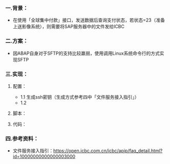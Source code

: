 ### **一.背景**：
- 在使用「全球集中付款」接口，发送数据后查询支付状态，若状态=23（准备上送影像系统），则需要将SAP服务器中的文件发给ICBC

### **二.方案**：
- 因ABAP自身对于SFTP的支持比较羸弱，使用调用Linux系统命令行的方式实现SFTP

### **三.实现**：
1. 配置：
   - 1.1 生成ssh密钥（生成方式参考四中「文件服务接入指引」）
   - 1.2 
  
2. 脚本：
3. 代码：

### **四.参考资料**：
- 文件服务接入指引：https://open.icbc.com.cn/icbc/apip/faq_detail.html?id=10000000000000003000
